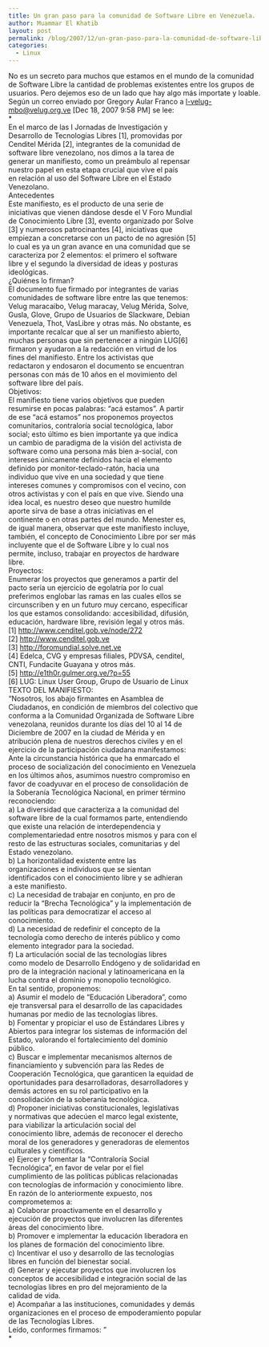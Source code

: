 ```yaml
---
title: Un gran paso para la comunidad de Software Libre en Venezuela.
author: Muammar El Khatib
layout: post
permalink: /blog/2007/12/un-gran-paso-para-la-comunidad-de-software-libre-en-venezuela/
categories:
  - Linux
---
```

No es un secreto para muchos que estamos en el mundo de la comunidad de Software Libre la cantidad de problemas existentes entre los grupos de usuarios. Pero dejemos eso de un lado que hay algo más importate y loable.  
Según un correo enviado por Gregory Aular Franco a l-velug-mbo@velug.org.ve [Dec 18, 2007 9:58 PM] se lee:  
*  
En el marco de las I Jornadas de Investigación y  
Desarrollo de Tecnologías Libres [1], promovidas por  
Cenditel Mérida [2], integrantes de la comunidad de  
software libre venezolano, nos dimos a la tarea de  
generar un manifiesto, como un preámbulo al repensar  
nuestro papel en esta etapa crucial que vive el país  
en relación al uso del Software Libre en el Estado  
Venezolano.  
Antecedentes  
Este manifiesto, es el producto de una serie de  
iniciativas que vienen dándose desde el V Foro Mundial  
de Conocimiento Libre [3], evento organizado por Solve  
[3] y numerosos patrocinantes [4], iniciativas que  
empiezan a concretarse con un pacto de no agresión [5]  
lo cual es ya un gran avance en una comunidad que se  
caracteriza por 2 elementos: el primero el software  
libre y el segundo la diversidad de ideas y posturas  
ideológicas.  
¿Quiénes lo firman?  
El documento fue firmado por integrantes de varias  
comunidades de software libre entre las que tenemos:  
Velug maracaibo, Velug maracay, Velug Mérida, Solve,  
Gusla, Glove, Grupo de Usuarios de Slackware, Debian  
Venezuela, Thot, VasLibre y otras más. No obstante, es  
importante recalcar que al ser un manifiesto abierto,  
muchas personas que sin pertenecer a ningún LUG[6]  
firmaron y ayudaron a la redacción en virtud de los  
fines del manifiesto. Entre los activistas que  
redactaron y endosaron el documento se encuentran  
personas con más de 10 años en el movimiento del  
software libre del país.  
Objetivos:  
El manifiesto tiene varios objetivos que pueden  
resumirse en pocas palabras: &#8220;acá estamos&#8221;. A partir  
de ese &#8220;acá estamos&#8221; nos proponemos proyectos  
comunitarios, contraloría social tecnológica, labor  
social; esto último es bien importante ya que indica  
un cambio de paradigma de la visión del activista de  
software como una persona más bien a-social, con  
intereses únicamente definidos hacia el elemento  
definido por monitor-teclado-ratón, hacia una  
individuo que vive en una sociedad y que tiene  
intereses comunes y compromisos con el vecino, con  
otros activistas y con el país en que vive. Siendo una  
idea local, es nuestro deseo que nuestro humilde  
aporte sirva de base a otras iniciativas en el  
continente o en otras partes del mundo. Menester es,  
de igual manera, observar que este manifiesto incluye,  
también, el concepto de Conocimiento Libre por ser más  
incluyente que el de Software Libre y lo cual nos  
permite, incluso, trabajar en proyectos de hardware  
libre.  
Proyectos:  
Enumerar los proyectos que generamos a partir del  
pacto sería un ejercicio de egolatría por lo cual  
preferimos englobar las ramas en las cuales ellos se  
circunscriben y en un futuro muy cercano, especificar  
los que estamos consolidando: accesibilidad, difusión,  
educación, hardware libre, revisión legal y otros más.  
[1] http://www.cenditel.gob.ve/node/272  
[2] http://www.cenditel.gob.ve  
[3] http://foromundial.solve.net.ve  
[4] Edelca, CVG y empresas filiales, PDVSA, cenditel,  
CNTI, Fundacite Guayana y otros más.  
[5] http://e1th0r.gulmer.org.ve/?p=55  
[6] LUG: Linux User Group, Grupo de Usuario de Linux  
TEXTO DEL MANIFIESTO:  
&#8220;Nosotros, los abajo firmantes en Asamblea de  
Ciudadanos, en condición de miembros del colectivo que  
conforma a la Comunidad Organizada de Software Libre  
venezolana, reunidos durante los días del 10 al 14 de  
Diciembre de 2007 en la ciudad de Mérida y en  
atribución plena de nuestros derechos civiles y en el  
ejercicio de la participación ciudadana manifestamos:  
Ante la circunstancia histórica que ha enmarcado el  
proceso de socialización del conocimiento en Venezuela  
en los últimos años, asumimos nuestro compromiso en  
favor de coadyuvar en el proceso de consolidación de  
la Soberanía Tecnológica Nacional, en primer término  
reconociendo:  
a) La diversidad que caracteriza a la comunidad del  
software libre de la cual formamos parte, entendiendo  
que existe una relación de interdependencia y  
complementariedad entre nosotros mismos y para con el  
resto de las estructuras sociales, comunitarias y del  
Estado venezolano.  
b) La horizontalidad existente entre las  
organizaciones e individuos que se sientan  
identificados con el conocimiento libre y se adhieran  
a este manifiesto.  
c) La necesidad de trabajar en conjunto, en pro de  
reducir la “Brecha Tecnológica” y la implementación de  
las políticas para democratizar el acceso al  
conocimiento.  
d) La necesidad de redefinir el concepto de la  
tecnología como derecho de interés público y como  
elemento integrador para la sociedad.  
f) La articulación social de las tecnologías libres  
como modelo de Desarrollo Endógeno y de solidaridad en  
pro de la integración nacional y latinoamericana en la  
lucha contra el dominio y monopolio tecnológico.  
En tal sentido, proponemos:  
a) Asumir el modelo de “Educación Liberadora”, como  
eje transversal para el desarrollo de las capacidades  
humanas por medio de las tecnologías libres.  
b) Fomentar y propiciar el uso de Estándares Libres y  
Abiertos para integrar los sistemas de información del  
Estado, valorando el fortalecimiento del dominio  
público.  
c) Buscar e implementar mecanismos alternos de  
financiamiento y subvención para las Redes de  
Cooperación Tecnológica, que garanticen la equidad de  
oportunidades para desarrolladoras, desarrolladores y  
demás actores en su rol participativo en la  
consolidación de la soberanía tecnológica.  
d) Proponer iniciativas constitucionales, legislativas  
y normativas que adecúen el marco legal existente,  
para viabilizar la articulación social del  
conocimiento libre, además de reconocer el derecho  
moral de los generadores y generadoras de elementos  
culturales y científicos.  
e) Ejercer y fomentar la “Contraloría Social  
Tecnológica”, en favor de velar por el fiel  
cumplimiento de las políticas públicas relacionadas  
con tecnologías de información y conocimiento libre.  
En razón de lo anteriormente expuesto, nos  
comprometemos a:  
a) Colaborar proactivamente en el desarrollo y  
ejecución de proyectos que involucren las diferentes  
áreas del conocimiento libre.  
b) Promover e implementar la educación liberadora en  
los planes de formación del conocimiento libre.  
c) Incentivar el uso y desarrollo de las tecnologías  
libres en función del bienestar social.  
d) Generar y ejecutar proyectos que involucren los  
conceptos de accesibilidad e integración social de las  
tecnologías libres en pro del mejoramiento de la  
calidad de vida.  
e) Acompañar a las instituciones, comunidades y demás  
organizaciones en el proceso de empoderamiento popular  
de las Tecnologías Libres.  
Leído, conformes firmamos: &#8221;  
*